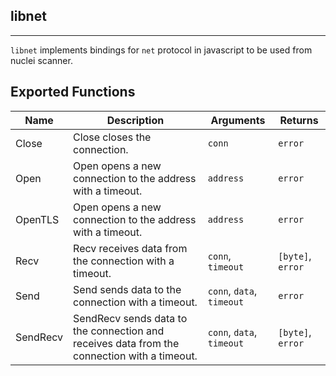 ## libnet 
---


`libnet` implements bindings for `net` protocol in javascript
to be used from nuclei scanner.





## Exported Functions

| Name | Description | Arguments | Returns |
|--------|-------------|-----------|---------|
Close |  Close closes the connection. | `conn` | `error` |
Open |  Open opens a new connection to the address with a timeout. | `address` | `error` |
OpenTLS |  Open opens a new connection to the address with a timeout. | `address` | `error` |
Recv |  Recv receives data from the connection with a timeout. | `conn`, `timeout` | `[byte]`, `error` |
Send |  Send sends data to the connection with a timeout. | `conn`, `data`, `timeout` | `error` |
SendRecv |  SendRecv sends data to the connection and receives data from the connection with a timeout. | `conn`, `data`, `timeout` | `[byte]`, `error` |


